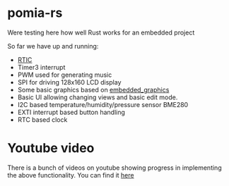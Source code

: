 # pomia-rs
Were testing here how well Rust works for an embedded project

So far we have up and running:
* [RTIC][1]
* Timer3 interrupt
* PWM used for generating music
* SPI for driving 128x160 LCD display
* Some basic graphics based on [embedded_graphics][2]
* Basic UI allowing changing views and basic edit mode.
* I2C based temperature/humidity/pressure sensor BME280
* EXTI interrupt based button handling
* RTC based clock 

# Youtube video
There is a bunch of videos on youtube showing progress in implementing the above functionality. You can find it [here][3]

[1]: https://github.com/rtic-rs/cortex-m-rtic
[2]: https://github.com/embedded-graphics/embedded-graphics
[3]: https://www.youtube.com/watch?v=Meqhiogdp1o
